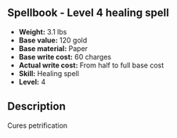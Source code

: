 ## Spellbook - Level 4 healing spell

- **Weight:** 3.1 lbs
- **Base value:** 120 gold
- **Base material:** Paper
- **Base write cost:** 60 charges
- **Actual write cost:** From half to full base cost
- **Skill:** Healing spell
- **Level:** 4

## Description

Cures petrification
